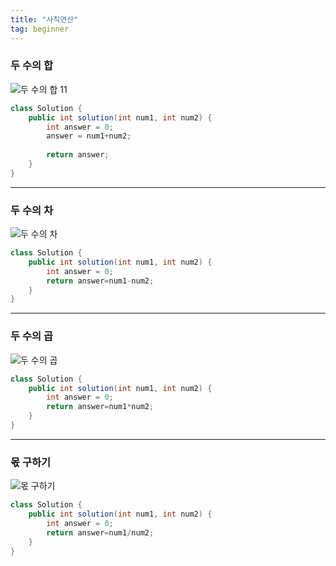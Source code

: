```yaml
---
title: "사칙연산"
tag: beginner
---
```


### 두 수의 합
![두 수의 합 11](https://github.com/yony-k/yony-k.github.io/assets/109204976/4b6acce6-88cb-4a41-b254-9dc92ad82df3)

```java
class Solution {
    public int solution(int num1, int num2) {
        int answer = 0;
        answer = num1+num2;
        
        return answer;
    }
}
```

---

### 두 수의 차
![두 수의 차](https://github.com/yony-k/yony-k.github.io/assets/109204976/a53de18e-08a2-47d5-afa1-577abd851333)

```java
class Solution {
    public int solution(int num1, int num2) {
        int answer = 0;
        return answer=num1-num2;
    }
}
```

---

### 두 수의 곱
![두 수의 곱](https://github.com/yony-k/yony-k.github.io/assets/109204976/6c7453ce-2e7b-4b9a-8d8a-d4d55c4d7663)

```java
class Solution {
    public int solution(int num1, int num2) {
        int answer = 0;
        return answer=num1*num2;
    }
}
```

---

### 몫 구하기
![몫 구하기](https://github.com/yony-k/yony-k.github.io/assets/109204976/0094bf96-00f3-42ca-a89e-841510b61f57)

```java
class Solution {
    public int solution(int num1, int num2) {
        int answer = 0;
        return answer=num1/num2;
    }
}
```

